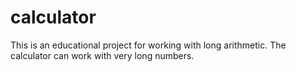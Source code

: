 # calculator
This is an educational project for working with long arithmetic. The calculator can work with very long numbers.

